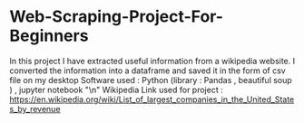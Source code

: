 # Web-Scraping-Project-For-Beginners
In this project I have extracted useful information from a wikipedia website.
I converted the information into a dataframe and saved it in the form of csv file on my desktop
Software used : Python (library : Pandas , beautiful soup ) , jupyter notebook "\n"
Wikipedia Link used for project : https://en.wikipedia.org/wiki/List_of_largest_companies_in_the_United_States_by_revenue
